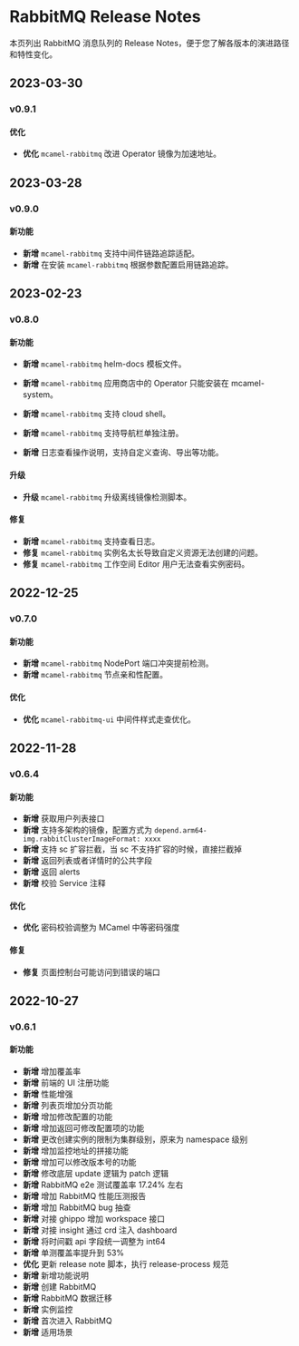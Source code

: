 # RabbitMQ Release Notes

本页列出 RabbitMQ 消息队列的 Release Notes，便于您了解各版本的演进路径和特性变化。

## 2023-03-30

### v0.9.1

#### 优化

- **优化** `mcamel-rabbitmq` 改进 Operator 镜像为加速地址。

## 2023-03-28

### v0.9.0

#### 新功能

- **新增** `mcamel-rabbitmq` 支持中间件链路追踪适配。
- **新增** 在安装 `mcamel-rabbitmq` 根据参数配置启用链路追踪。

## 2023-02-23

### v0.8.0

#### 新功能

- **新增** `mcamel-rabbitmq` helm-docs 模板文件。
- **新增** `mcamel-rabbitmq` 应用商店中的 Operator 只能安装在 mcamel-system。
- **新增** `mcamel-rabbitmq` 支持 cloud shell。
- **新增** `mcamel-rabbitmq` 支持导航栏单独注册。

- **新增** 日志查看操作说明，支持自定义查询、导出等功能。

#### 升级

- **升级** `mcamel-rabbitmq` 升级离线镜像检测脚本。

#### 修复

- **新增** `mcamel-rabbitmq` 支持查看日志。
- **修复** `mcamel-rabbitmq` 实例名太长导致自定义资源无法创建的问题。
- **修复** `mcamel-rabbitmq` 工作空间 Editor 用户无法查看实例密码。

## 2022-12-25

### v0.7.0

#### 新功能

- **新增** `mcamel-rabbitmq` NodePort 端口冲突提前检测。
- **新增** `mcamel-rabbitmq` 节点亲和性配置。

#### 优化

- **优化** `mcamel-rabbitmq-ui` 中间件样式走查优化。  

## 2022-11-28

### v0.6.4

#### 新功能

- **新增** 获取用户列表接口
- **新增** 支持多架构的镜像，配置方式为 `depend.arm64-img.rabbitClusterImageFormat: xxxx`
- **新增** 支持 sc 扩容拦截，当 sc 不支持扩容的时候，直接拦截掉
- **新增** 返回列表或者详情时的公共字段
- **新增** 返回 alerts
- **新增** 校验 Service 注释

#### 优化

- **优化** 密码校验调整为 MCamel 中等密码强度

#### 修复

- **修复** 页面控制台可能访问到错误的端口

## 2022-10-27

### v0.6.1

#### 新功能

- **新增** 增加覆盖率
- **新增** 前端的 UI 注册功能
- **新增** 性能增强
- **新增** 列表页增加分页功能
- **新增** 增加修改配置的功能
- **新增** 增加返回可修改配置项的功能
- **新增** 更改创建实例的限制为集群级别，原来为 namespace 级别
- **新增** 增加监控地址的拼接功能
- **新增** 增加可以修改版本号的功能
- **新增** 修改底层 update 逻辑为 patch 逻辑
- **新增** RabbitMQ e2e 测试覆盖率 17.24% 左右
- **新增** 增加 RabbitMQ 性能压测报告
- **新增** 增加 RabbitMQ bug 抽查
- **新增** 对接 ghippo 增加 workspace 接口
- **新增** 对接 insight 通过 crd 注入 dashboard
- **新增** 将时间戳 api 字段统一调整为 int64
- **新增** 单测覆盖率提升到 53%
- **优化** 更新 release note 脚本，执行 release-process 规范
- **新增** 新增功能说明
- **新增** 创建 RabbitMQ
- **新增** RabbitMQ 数据迁移
- **新增** 实例监控
- **新增** 首次进入 RabbitMQ
- **新增** 适用场景
